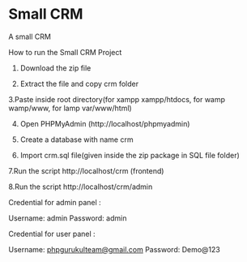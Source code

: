 # Small CRM
A small CRM

How to run the Small CRM  Project
1. Download the  zip file

2. Extract the file and copy crm folder

3.Paste inside root directory(for xampp xampp/htdocs, for wamp wamp/www, for lamp var/www/html)

4. Open PHPMyAdmin (http://localhost/phpmyadmin)

5. Create a database with name crm

6. Import crm.sql file(given inside the zip package in SQL file folder)

7.Run the script http://localhost/crm (frontend)

8.Run the script http://localhost/crm/admin 

Credential for admin panel :

Username: admin
Password: admin

Credential for user panel :

Username: phpgurukulteam@gmail.com
Password: Demo@123